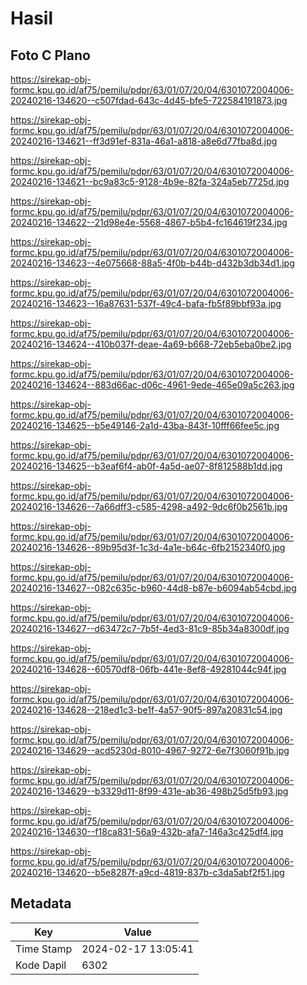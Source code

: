 # Hasil

## Foto C Plano

https://sirekap-obj-formc.kpu.go.id/af75/pemilu/pdpr/63/01/07/20/04/6301072004006-20240216-134620--c507fdad-643c-4d45-bfe5-722584191873.jpg

https://sirekap-obj-formc.kpu.go.id/af75/pemilu/pdpr/63/01/07/20/04/6301072004006-20240216-134621--ff3d91ef-831a-46a1-a818-a8e6d77fba8d.jpg

https://sirekap-obj-formc.kpu.go.id/af75/pemilu/pdpr/63/01/07/20/04/6301072004006-20240216-134621--bc9a83c5-9128-4b9e-82fa-324a5eb7725d.jpg

https://sirekap-obj-formc.kpu.go.id/af75/pemilu/pdpr/63/01/07/20/04/6301072004006-20240216-134622--21d98e4e-5568-4867-b5b4-fc164619f234.jpg

https://sirekap-obj-formc.kpu.go.id/af75/pemilu/pdpr/63/01/07/20/04/6301072004006-20240216-134623--4e075668-88a5-4f0b-b44b-d432b3db34d1.jpg

https://sirekap-obj-formc.kpu.go.id/af75/pemilu/pdpr/63/01/07/20/04/6301072004006-20240216-134623--16a87631-537f-49c4-bafa-fb5f89bbf93a.jpg

https://sirekap-obj-formc.kpu.go.id/af75/pemilu/pdpr/63/01/07/20/04/6301072004006-20240216-134624--410b037f-deae-4a69-b668-72eb5eba0be2.jpg

https://sirekap-obj-formc.kpu.go.id/af75/pemilu/pdpr/63/01/07/20/04/6301072004006-20240216-134624--883d66ac-d06c-4961-9ede-465e09a5c263.jpg

https://sirekap-obj-formc.kpu.go.id/af75/pemilu/pdpr/63/01/07/20/04/6301072004006-20240216-134625--b5e49146-2a1d-43ba-843f-10fff66fee5c.jpg

https://sirekap-obj-formc.kpu.go.id/af75/pemilu/pdpr/63/01/07/20/04/6301072004006-20240216-134625--b3eaf6f4-ab0f-4a5d-ae07-8f812588b1dd.jpg

https://sirekap-obj-formc.kpu.go.id/af75/pemilu/pdpr/63/01/07/20/04/6301072004006-20240216-134626--7a66dff3-c585-4298-a492-9dc6f0b2561b.jpg

https://sirekap-obj-formc.kpu.go.id/af75/pemilu/pdpr/63/01/07/20/04/6301072004006-20240216-134626--89b95d3f-1c3d-4a1e-b64c-6fb2152340f0.jpg

https://sirekap-obj-formc.kpu.go.id/af75/pemilu/pdpr/63/01/07/20/04/6301072004006-20240216-134627--082c635c-b960-44d8-b87e-b6094ab54cbd.jpg

https://sirekap-obj-formc.kpu.go.id/af75/pemilu/pdpr/63/01/07/20/04/6301072004006-20240216-134627--d63472c7-7b5f-4ed3-81c9-85b34a8300df.jpg

https://sirekap-obj-formc.kpu.go.id/af75/pemilu/pdpr/63/01/07/20/04/6301072004006-20240216-134628--60570df8-06fb-441e-8ef8-49281044c94f.jpg

https://sirekap-obj-formc.kpu.go.id/af75/pemilu/pdpr/63/01/07/20/04/6301072004006-20240216-134628--218ed1c3-be1f-4a57-90f5-897a20831c54.jpg

https://sirekap-obj-formc.kpu.go.id/af75/pemilu/pdpr/63/01/07/20/04/6301072004006-20240216-134629--acd5230d-8010-4967-9272-6e7f3060f91b.jpg

https://sirekap-obj-formc.kpu.go.id/af75/pemilu/pdpr/63/01/07/20/04/6301072004006-20240216-134629--b3329d11-8f99-431e-ab36-498b25d5fb93.jpg

https://sirekap-obj-formc.kpu.go.id/af75/pemilu/pdpr/63/01/07/20/04/6301072004006-20240216-134630--f18ca831-56a9-432b-afa7-146a3c425df4.jpg

https://sirekap-obj-formc.kpu.go.id/af75/pemilu/pdpr/63/01/07/20/04/6301072004006-20240216-134620--b5e8287f-a9cd-4819-837b-c3da5abf2f51.jpg


## Metadata

| Key        | Value               |
| ---------- | ------------------- |
| Time Stamp | 2024-02-17 13:05:41 |
| Kode Dapil | 6302                |



